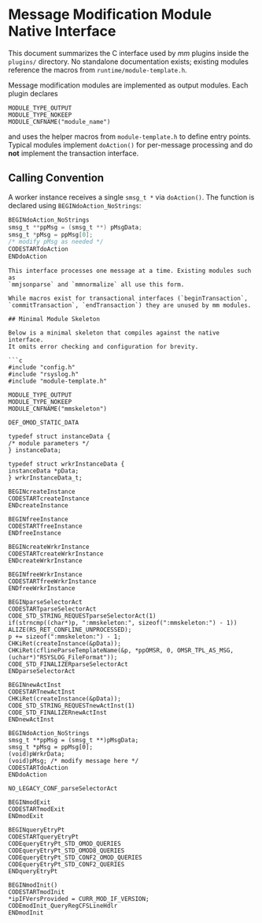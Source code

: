 # Message Modification Module Native Interface

This document summarizes the C interface used by *mm* plugins inside the
`plugins/` directory. No standalone documentation exists; existing
modules reference the macros from `runtime/module-template.h`.

Message modification modules are implemented as output modules.  Each
plugin declares

```
MODULE_TYPE_OUTPUT
MODULE_TYPE_NOKEEP
MODULE_CNFNAME("module_name")
```

and uses the helper macros from `module-template.h` to define entry
points.  Typical modules implement `doAction()` for per-message
processing and do **not** implement the transaction interface.

## Calling Convention

A worker instance receives a single `smsg_t *` via `doAction()`.  The
function is declared using `BEGINdoAction_NoStrings`:

```c
BEGINdoAction_NoStrings
smsg_t **ppMsg = (smsg_t **) pMsgData;
smsg_t *pMsg = ppMsg[0];
/* modify pMsg as needed */
CODESTARTdoAction
ENDdoAction
```
```
This interface processes one message at a time. Existing modules such as
`mmjsonparse` and `mmnormalize` all use this form.

While macros exist for transactional interfaces (`beginTransaction`,
`commitTransaction`, `endTransaction`) they are unused by mm modules.

## Minimal Module Skeleton

Below is a minimal skeleton that compiles against the native interface.
It omits error checking and configuration for brevity.

```c
#include "config.h"
#include "rsyslog.h"
#include "module-template.h"

MODULE_TYPE_OUTPUT
MODULE_TYPE_NOKEEP
MODULE_CNFNAME("mmskeleton")

DEF_OMOD_STATIC_DATA

typedef struct instanceData {
/* module parameters */
} instanceData;

typedef struct wrkrInstanceData {
instanceData *pData;
} wrkrInstanceData_t;

BEGINcreateInstance
CODESTARTcreateInstance
ENDcreateInstance

BEGINfreeInstance
CODESTARTfreeInstance
ENDfreeInstance

BEGINcreateWrkrInstance
CODESTARTcreateWrkrInstance
ENDcreateWrkrInstance

BEGINfreeWrkrInstance
CODESTARTfreeWrkrInstance
ENDfreeWrkrInstance

BEGINparseSelectorAct
CODESTARTparseSelectorAct
CODE_STD_STRING_REQUESTparseSelectorAct(1)
if(strncmp((char*)p, ":mmskeleton:", sizeof(":mmskeleton:") - 1))
ALIZE(RS_RET_CONFLINE_UNPROCESSED);
p += sizeof(":mmskeleton:") - 1;
CHKiRet(createInstance(&pData));
CHKiRet(cflineParseTemplateName(&p, *ppOMSR, 0, OMSR_TPL_AS_MSG, (uchar*)"RSYSLOG_FileFormat"));
CODE_STD_FINALIZERparseSelectorAct
ENDparseSelectorAct

BEGINnewActInst
CODESTARTnewActInst
CHKiRet(createInstance(&pData));
CODE_STD_STRING_REQUESTnewActInst(1)
CODE_STD_FINALIZERnewActInst
ENDnewActInst

BEGINdoAction_NoStrings
smsg_t **ppMsg = (smsg_t **)pMsgData;
smsg_t *pMsg = ppMsg[0];
(void)pWrkrData;
(void)pMsg; /* modify message here */
CODESTARTdoAction
ENDdoAction

NO_LEGACY_CONF_parseSelectorAct

BEGINmodExit
CODESTARTmodExit
ENDmodExit

BEGINqueryEtryPt
CODESTARTqueryEtryPt
CODEqueryEtryPt_STD_OMOD_QUERIES
CODEqueryEtryPt_STD_OMOD8_QUERIES
CODEqueryEtryPt_STD_CONF2_OMOD_QUERIES
CODEqueryEtryPt_STD_CONF2_QUERIES
ENDqueryEtryPt

BEGINmodInit()
CODESTARTmodInit
*ipIFVersProvided = CURR_MOD_IF_VERSION;
CODEmodInit_QueryRegCFSLineHdlr
ENDmodInit
```
